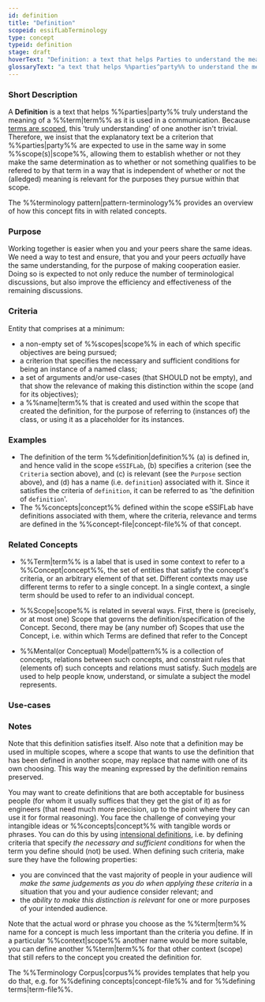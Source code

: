 ```yaml
---
id: definition
title: "Definition"
scopeid: essifLabTerminology
type: concept
typeid: definition
stage: draft
hoverText: "Definition: a text that helps Parties to understand the meaning of (and Concepts behind) a Term, ideally in such a way that these Parties can determine whether or not they make the same distinction."
glossaryText: "a text that helps %%parties^party%% to understand the meaning of (and %%concepts^concept%% behind) a %%term^term%%, ideally in such a way that these %%parties^party%% can determine whether or not they make the same distinction."
---
```


### Short Description
<!--REQUIRED--in 1-3 sentences that describe the concept to a layperson with reasonable accuracy.-->
A **Definition** is a text that helps %%parties|party%% truly understand the meaning of a %%term|term%% as it is used in a communication. Because [terms are scoped](terminology), this 'truly understanding' of one another isn't trivial. Therefore, we insist that the explanatory text be a criterion that %%parties|party%% are expected to use in the same way in some %%scope(s)|scope%%, allowing them to establish whether or not they make the same determination as to whether or not something qualifies to be refered to by that term in a way that is independent of whether or not the (alledged) meaning is relevant for the purposes they pursue within that scope.

The %%terminology pattern|pattern-terminology%% provides an overview of how this concept fits in with related concepts.

### Purpose
<!--Describe why the concept is needed. What purposes does it serve? What can you do with it that you cannot do (as well) without it? What objectives does it help realize? Why is this conceptevant within its scope of definition?-->
Working together is easier when you and your peers share the same ideas. We need a way to test and ensure, that you and your peers _actually_ have the same understanding, for the purpose of making cooperation easier. Doing so is expected to not only reduce the number of terminological discussions, but also improve the efficiency and effectiveness of the remaining discussions.

### Criteria
<!--REQUIRED--How is this concept different from related ideas? What are essential characteristics that must be true? This is where you specify the [intensional definition](https://en.wikipedia.org/wiki/Extensional_and_intensional_definitions) of the concept, i.e. the necessary and sufficient conditions for when the term should be used. This makes that the conceptomes crystal clear. In the case of nouns, this is equivalent to specifying the properties that an object needs to have in order to be counted as a referent of the term.-->
Entity that comprises at a minimum:
- a non-empty set of %%scopes|scope%% in each of which specific objectives are being pursued;
- a criterion that specifies the necessary and sufficient conditions for being an instance of a named class;
- a set of arguments and/or use-cases (that SHOULD not be empty), and that show the relevance of making this distinction within the scope (and for its objectives);
- a %%name|term%% that is created and used within the scope that created the definition, for the purpose of referring to (instances of) the class, or using it as a placeholder for its instances.

### Examples
<!--Provide a few sentences in which you give examples that obviously qualify as instances of `Concept`, and that do NOT obviously qualify. Also, provide examples that are not (so) obvious, but help users to better understand its intension.-->
- The definition of the term %%definition|definition%% (a) is defined in, and hence valid in the scope `eSSIFLab`, (b) specifies a criterion (see the `Criteria` section above), and (c) is relevant (see the `Purpose` section above), and (d) has a name (i.e. `definition`) associated with it. Since it satisfies the criteria of `definition`, it can be referred to as 'the definition of `definition`'.
- The %%concepts|concept%% defined within the scope eSSIFLab have definitions associated with them, where the criteria, relevance and terms are defined in the %%concept-file|concept-file%% of that concept.

### Related Concepts
<!--Link to any %%concepts|concept%% that are similar but distinct, with a note about the relationship.-->
* %%Term|term%% is a label that is used in some context to refer to a %%Concept|concept%%, the set of entities that satisfy the concept's criteria, or an arbitrary element of that set. Different contexts may use different terms to refer to a single concept. In a single context, a single term should be used to refer to an individual concept.

* %%Scope|scope%% is related in several ways. First, there is (precisely, or at most one) Scope that governs the definition/specification of the Concept. Second, there may be (any number of) Scopes that use the Concept, i.e. within which Terms are defined that refer to the Concept

* %%Mental(or Conceptual) Model|pattern%% is a collection of concepts, relations between such concepts, and constraint rules that (elements of) such concepts and relations must satisfy. Such [models](https://en.wikipedia.org/wiki/Conceptual_model) are used to help people know, understand, or simulate a subject the model represents.

### Use-cases
<!--This (optional) section specifies an (optional) introductory paragraph, and a level-3 (i.e. `###`) subsection for every use case it describes. Every such use-case SHOULD
- describe the situation/context of the use-case;
- show how to apply ``Concept`` to/in that situation;
- shows the relevance of having ``Concept`` for the use-case as opposed to not having it.-->

### Notes
<!--This (optional) section is the place to put anything for which there is no other good place to put it.-->

Note that this definition satisfies itself. Also note that a definition may be used in multiple scopes, where a scope that wants to use the definition that has been defined in another scope, may replace that name with one of its own choosing. This way the meaning expressed by the definition remains preserved.

You may want to create definitions that are both acceptable for business people (for whom it usually suffices that they get the gist of it) as for engineers (that need much more precision, up to the point where they can use it for formal reasoning). You face the challenge of conveying your intangible ideas or %%concepts|concept%% with tangible words or phrases. You can do this by using [intensional definitions](https://en.wikipedia.org/wiki/Extensional_and_intensional_definitions), i.e. by defining criteria that specify *the necessary and sufficient conditions* for when the term you define should (not) be used. When defining such criteria, make sure they have the following properties:

- you are convinced that the vast majority of people in your audience will *make the same judgements as you do when applying these criteria* in a situation that you and your audience consider relevant; and
- the *ability to make this distinction is relevant* for one or more purposes of your intended audience.

Note that the actual word or phrase you choose as the %%term|term%% name for a concept is much less important than the criteria you define. If in a particular %%context|scope%% another name would be more suitable, you can define another %%term|term%% for that other context (scope) that still refers to the concept you created the definition for. 

The %%Terminology Corpus|corpus%% provides templates that help you do that, e.g. for %%defining concepts|concept-file%% and for %%defining terms|term-file%%.
